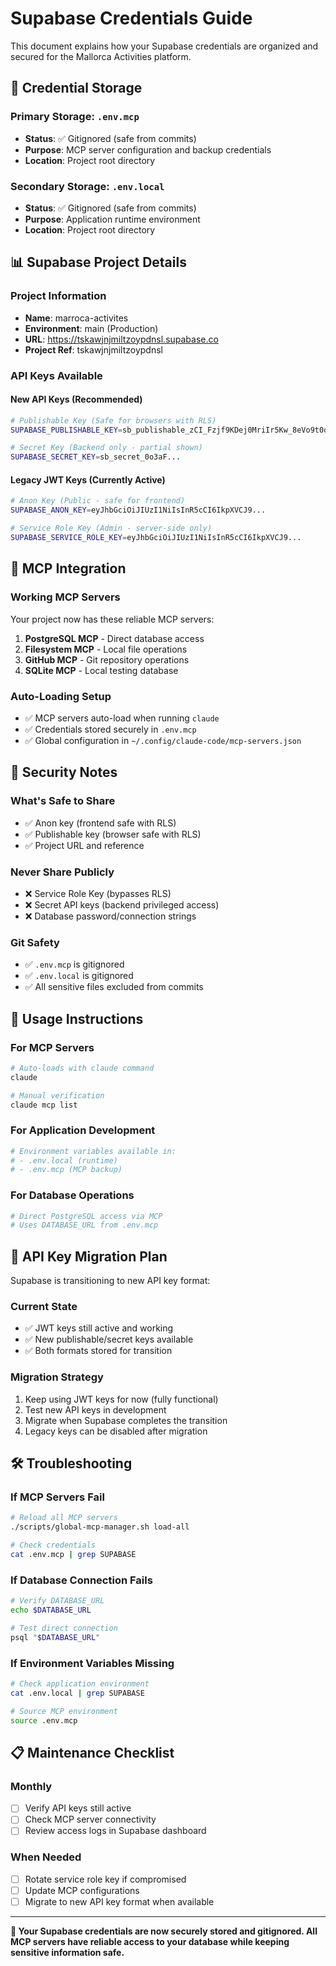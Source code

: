 # Supabase Credentials Guide

This document explains how your Supabase credentials are organized and secured for the Mallorca Activities platform.

## 🔐 **Credential Storage**

### Primary Storage: `.env.mcp`
- **Status**: ✅ Gitignored (safe from commits)
- **Purpose**: MCP server configuration and backup credentials
- **Location**: Project root directory

### Secondary Storage: `.env.local`
- **Status**: ✅ Gitignored (safe from commits)  
- **Purpose**: Application runtime environment
- **Location**: Project root directory

## 📊 **Supabase Project Details**

### Project Information
- **Name**: marroca-activites
- **Environment**: main (Production)
- **URL**: https://tskawjnjmiltzoypdnsl.supabase.co
- **Project Ref**: tskawjnjmiltzoypdnsl

### API Keys Available

#### New API Keys (Recommended)
```bash
# Publishable Key (Safe for browsers with RLS)
SUPABASE_PUBLISHABLE_KEY=sb_publishable_zCI_Fzjf9KDej0MriIr5Kw_8eVo9t0o

# Secret Key (Backend only - partial shown)
SUPABASE_SECRET_KEY=sb_secret_0o3aF...
```

#### Legacy JWT Keys (Currently Active)
```bash
# Anon Key (Public - safe for frontend)
SUPABASE_ANON_KEY=eyJhbGciOiJIUzI1NiIsInR5cCI6IkpXVCJ9...

# Service Role Key (Admin - server-side only)
SUPABASE_SERVICE_ROLE_KEY=eyJhbGciOiJIUzI1NiIsInR5cCI6IkpXVCJ9...
```

## 🔧 **MCP Integration**

### Working MCP Servers
Your project now has these reliable MCP servers:

1. **PostgreSQL MCP** - Direct database access
2. **Filesystem MCP** - Local file operations  
3. **GitHub MCP** - Git repository operations
4. **SQLite MCP** - Local testing database

### Auto-Loading Setup
- ✅ MCP servers auto-load when running `claude`
- ✅ Credentials stored securely in `.env.mcp`
- ✅ Global configuration in `~/.config/claude-code/mcp-servers.json`

## 🚨 **Security Notes**

### What's Safe to Share
- ✅ Anon key (frontend safe with RLS)
- ✅ Publishable key (browser safe with RLS)
- ✅ Project URL and reference

### Never Share Publicly
- ❌ Service Role Key (bypasses RLS)
- ❌ Secret API keys (backend privileged access)
- ❌ Database password/connection strings

### Git Safety
- ✅ `.env.mcp` is gitignored
- ✅ `.env.local` is gitignored
- ✅ All sensitive files excluded from commits

## 🔄 **Usage Instructions**

### For MCP Servers
```bash
# Auto-loads with claude command
claude

# Manual verification
claude mcp list
```

### For Application Development
```bash
# Environment variables available in:
# - .env.local (runtime)
# - .env.mcp (MCP backup)
```

### For Database Operations
```bash
# Direct PostgreSQL access via MCP
# Uses DATABASE_URL from .env.mcp
```

## 📱 **API Key Migration Plan**

Supabase is transitioning to new API key format:

### Current State
- ✅ JWT keys still active and working
- ✅ New publishable/secret keys available
- ✅ Both formats stored for transition

### Migration Strategy
1. Keep using JWT keys for now (fully functional)
2. Test new API keys in development
3. Migrate when Supabase completes the transition
4. Legacy keys can be disabled after migration

## 🛠️ **Troubleshooting**

### If MCP Servers Fail
```bash
# Reload all MCP servers
./scripts/global-mcp-manager.sh load-all

# Check credentials
cat .env.mcp | grep SUPABASE
```

### If Database Connection Fails
```bash
# Verify DATABASE_URL
echo $DATABASE_URL

# Test direct connection
psql "$DATABASE_URL"
```

### If Environment Variables Missing
```bash
# Check application environment
cat .env.local | grep SUPABASE

# Source MCP environment
source .env.mcp
```

## 📋 **Maintenance Checklist**

### Monthly
- [ ] Verify API keys still active
- [ ] Check MCP server connectivity
- [ ] Review access logs in Supabase dashboard

### When Needed
- [ ] Rotate service role key if compromised
- [ ] Update MCP configurations
- [ ] Migrate to new API key format when available

---

**🔐 Your Supabase credentials are now securely stored and gitignored. All MCP servers have reliable access to your database while keeping sensitive information safe.**